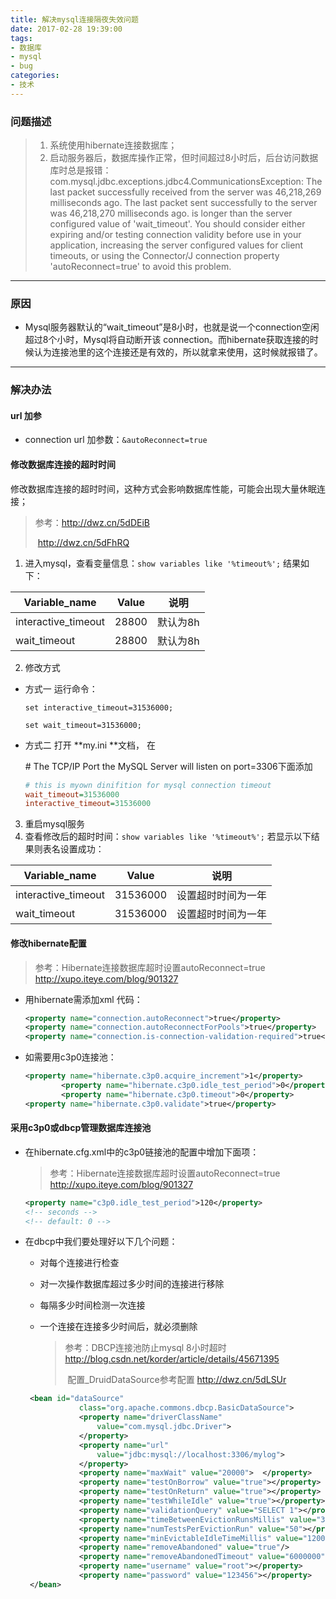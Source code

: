 ```yaml
---
title: 解决mysql连接隔夜失效问题
date: 2017-02-28 19:39:00
tags:
- 数据库
- mysql
- bug
categories: 
- 技术
---
```


### 问题描述

> 1. 系统使用hibernate连接数据库；
> 2. 启动服务器后，数据库操作正常，但时间超过8小时后，后台访问数据库时总是报错：com.mysql.jdbc.exceptions.jdbc4.CommunicationsException: The last packet successfully received 
>    from the server was 46,218,269 milliseconds ago.  The last packet sent successfully to the 
>    server was 46,218,270 milliseconds ago. is longer than the server configured value of 
>    'wait_timeout'. You should consider either expiring and/or testing connection validity before 
>    use in your application, increasing the server configured values for client timeouts, or using 
>    the Connector/J connection property 'autoReconnect=true' to avoid this problem.

---



### 原因

+ Mysql服务器默认的“wait_timeout”是8小时，也就是说一个connection空闲超过8个小时，Mysql将自动断开该 connection。而hibernate获取连接的时候认为连接池里的这个连接还是有效的，所以就拿来使用，这时候就报错了。

---

<!-- more -->

### 解决办法

#### url 加参 

+ connection url 加参数：` &autoReconnect=true `



 #### 修改数据库连接的超时时间

修改数据库连接的超时时间，这种方式会影响数据库性能，可能会出现大量休眠连接；

> 参考：http://dwz.cn/5dDEiB
>
> ​	   http://dwz.cn/5dFhRQ

1. 进入mysql，查看变量信息：` show variables like '%timeout%'; ` 结果如下：

| Variable_name       | Value | 说明    |
| ------------------- | ----- | ----- |
| interactive_timeout | 28800 | 默认为8h |
| wait_timeout        | 28800 | 默认为8h |

2. 修改方式

+ 方式一 运行命令：

  `set interactive_timeout=31536000;`

  `set wait_timeout=31536000;`

+ 方式二 打开 **my.ini **文档， 在

  \# The TCP/IP Port the MySQL Server will listen on
  port=3306下面添加

  ``````ini
  # this is myown dinifition for mysql connection timeout
  wait_timeout=31536000
  interactive_timeout=31536000
  ``````

3. 重启mysql服务
4. 查看修改后的超时时间：` show variables like '%timeout%'; ` 若显示以下结果则表名设置成功：

| Variable_name       | Value    | 说明        |
| ------------------- | -------- | --------- |
| interactive_timeout | 31536000 | 设置超时时间为一年 |
| wait_timeout        | 31536000 | 设置超时时间为一年 |



#### 修改hibernate配置 

> 参考：Hibernate连接数据库超时设置autoReconnect=true  http://xupo.iteye.com/blog/901327

+ 用hibernate需添加xml 代码：

  ``````xml
  <property name="connection.autoReconnect">true</property>
  <property name="connection.autoReconnectForPools">true</property>
  <property name="connection.is-connection-validation-required">true</property>
  ``````


+ 如需要用c3p0连接池：

  ``````xml
  <property name="hibernate.c3p0.acquire_increment">1</property>  
          <property name="hibernate.c3p0.idle_test_period">0</property> 
          <property name="hibernate.c3p0.timeout">0</property>
  <property name="hibernate.c3p0.validate">true</property>
  ``````



#### 采用c3p0或dbcp管理数据库连接池

+   在hibernate.cfg.xml中的c3p0链接池的配置中增加下面项：

    > 参考：Hibernate连接数据库超时设置autoReconnect=true  http://xupo.iteye.com/blog/901327

    ``````xml
    <property name="c3p0.idle_test_period">120</property>  
    <!-- seconds -->
    <!-- default: 0 --> 
    ``````

+   在dbcp中我们要处理好以下几个问题：

    +   对每个连接进行检查

    +   对一次操作数据库超过多少时间的连接进行移除

    +   每隔多少时间检测一次连接

    +   一个连接在连接多少时间后，就必须删除

        > 参考：DBCP连接池防止mysql 8小时超时  http://blog.csdn.net/korder/article/details/45671395
        >
        > ​	    配置_DruidDataSource参考配置  http://dwz.cn/5dLSUr

    ``````xml
     <bean id="dataSource"
                class="org.apache.commons.dbcp.BasicDataSource">
                <property name="driverClassName"
                    value="com.mysql.jdbc.Driver">
                </property>
                <property name="url"
                    value="jdbc:mysql://localhost:3306/mylog">
                </property>
                <property name="maxWait" value="20000">  </property>
                <property name="testOnBorrow" value="true"></property>
                <property name="testOnReturn" value="true"></property>
                <property name="testWhileIdle" value="true"></property>
                <property name="validationQuery" value="SELECT 1"></property>
                <property name="timeBetweenEvictionRunsMillis" value="3600000"></property>
                <property name="numTestsPerEvictionRun" value="50"></property>
                <property name="minEvictableIdleTimeMillis" value="120000"></property>
                <property name="removeAbandoned" value="true"/>
                <property name="removeAbandonedTimeout" value="6000000"/>
                <property name="username" value="root"></property>
                <property name="password" value="123456"></property>
     </bean>
    ``````

    ​